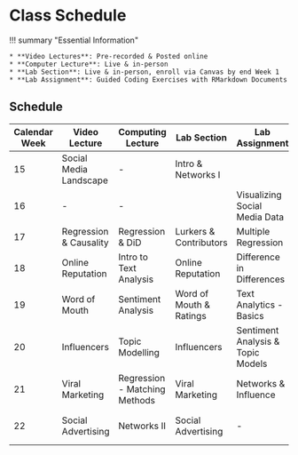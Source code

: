 # Class Schedule

!!! summary "Essential Information"

    * **Video Lectures**: Pre-recorded & Posted online
    * **Computer Lecture**: Live & in-person
    * **Lab Section**: Live & in-person, enroll via Canvas by end Week 1
    * **Lab Assignment**: Guided Coding Exercises with RMarkdown Documents

## Schedule

| Calendar Week | Video Lecture          | Computing Lecture             | Lab Section             | Lab Assignment                    | Due Dates          |
|---------------|------------------------|-------------------------------|-------------------------|-----------------------------------|--------------------|
| 15            | Social Media Landscape | -                             | Intro & Networks I      |                                   |                    |
| 16            |  -                     | -                             |                         | Visualizing Social Media Data     |                    |
| 17            | Regression & Causality | Regression & DiD              | Lurkers & Contributors  | Multiple Regression               |                    |
| 18            | Online Reputation      | Intro to Text Analysis        | Online Reputation       | Difference in Differences         |                    |
| 19            | Word of Mouth          | Sentiment Analysis            | Word of Mouth & Ratings | Text Analytics - Basics           | Group Assignment 1 |
| 20            | Influencers            | Topic Modelling               | Influencers             | Sentiment Analysis & Topic Models |                    |
| 21            | Viral Marketing        | Regression - Matching Methods | Viral Marketing         | Networks & Influence              |                    |
| 22            | Social Advertising     | Networks II                   | Social Advertising      | -                                 | Group Assignment 2 |